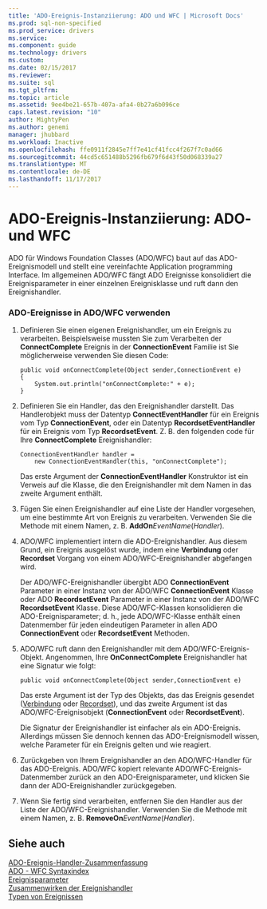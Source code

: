 ```yaml
---
title: 'ADO-Ereignis-Instanziierung: ADO und WFC | Microsoft Docs'
ms.prod: sql-non-specified
ms.prod_service: drivers
ms.service: 
ms.component: guide
ms.technology: drivers
ms.custom: 
ms.date: 02/15/2017
ms.reviewer: 
ms.suite: sql
ms.tgt_pltfrm: 
ms.topic: article
ms.assetid: 9ee4be21-657b-407a-afa4-0b27a6b096ce
caps.latest.revision: "10"
author: MightyPen
ms.author: genemi
manager: jhubbard
ms.workload: Inactive
ms.openlocfilehash: ffe0911f2845e7ff7e41cf41fcc4f267f7c0ad66
ms.sourcegitcommit: 44cd5c651488b5296fb679f6d43f50d068339a27
ms.translationtype: MT
ms.contentlocale: de-DE
ms.lasthandoff: 11/17/2017
---
```

# <a name="ado-event-instantiation-ado-and-wfc"></a>ADO-Ereignis-Instanziierung: ADO- und WFC
ADO für Windows Foundation Classes (ADO/WFC) baut auf das ADO-Ereignismodell und stellt eine vereinfachte Application programming Interface. Im allgemeinen ADO/WFC fängt ADO Ereignisse konsolidiert die Ereignisparameter in einer einzelnen Ereignisklasse und ruft dann den Ereignishandler.  
  
### <a name="to-use-ado-events-in-adowfc"></a>ADO-Ereignisse in ADO/WFC verwenden  
  
1.  Definieren Sie einen eigenen Ereignishandler, um ein Ereignis zu verarbeiten. Beispielsweise mussten Sie zum Verarbeiten der **ConnectComplete** Ereignis in der **ConnectionEvent** Familie ist Sie möglicherweise verwenden Sie diesen Code:  
  
    ```  
    public void onConnectComplete(Object sender,ConnectionEvent e)  
    {  
        System.out.println("onConnectComplete:" + e);  
    }  
    ```  
  
2.  Definieren Sie ein Handler, das den Ereignishandler darstellt. Das Handlerobjekt muss der Datentyp **ConnectEventHandler** für ein Ereignis vom Typ **ConnectionEvent**, oder ein Datentyp **RecordsetEventHandler** für ein Ereignis vom Typ  **RecordsetEvent**. Z. B. den folgenden code für Ihre **ConnectComplete** Ereignishandler:  
  
    ```  
    ConnectionEventHandler handler =   
        new ConnectionEventHandler(this, "onConnectComplete");  
    ```  
  
     Das erste Argument der **ConnectionEventHandler** Konstruktor ist ein Verweis auf die Klasse, die den Ereignishandler mit dem Namen in das zweite Argument enthält.  
  
3.  Fügen Sie einen Ereignishandler auf eine Liste der Handler vorgesehen, um eine bestimmte Art von Ereignis zu verarbeiten. Verwenden Sie die Methode mit einem Namen, z. B. **AddOn***EventName*(*Handler*).  
  
4.  ADO/WFC implementiert intern die ADO-Ereignishandler. Aus diesem Grund, ein Ereignis ausgelöst wurde, indem eine **Verbindung** oder **Recordset** Vorgang von einem ADO/WFC-Ereignishandler abgefangen wird.  
  
     Der ADO/WFC-Ereignishandler übergibt ADO **ConnectionEvent** Parameter in einer Instanz von der ADO/WFC **ConnectionEvent** Klasse oder ADO **RecordsetEvent** Parameter in einer Instanz von der ADO/WFC **RecordsetEvent** Klasse. Diese ADO/WFC-Klassen konsolidieren die ADO-Ereignisparameter; d. h., jede ADO/WFC-Klasse enthält einen Datenmember für jeden eindeutigen Parameter in allen ADO **ConnectionEvent** oder **RecordsetEvent** Methoden.  
  
5.  ADO/WFC ruft dann den Ereignishandler mit dem ADO/WFC-Ereignis-Objekt. Angenommen, Ihre **OnConnectComplete** Ereignishandler hat eine Signatur wie folgt:  
  
    ```  
    public void onConnectComplete(Object sender,ConnectionEvent e)  
    ```  
  
     Das erste Argument ist der Typ des Objekts, das das Ereignis gesendet ([Verbindung](../../../ado/reference/ado-api/connection-object-ado.md) oder [Recordset](../../../ado/reference/ado-api/recordset-object-ado.md)), und das zweite Argument ist das ADO/WFC-Ereignisobjekt (**ConnectionEvent** oder **RecordsetEvent**).  
  
     Die Signatur der Ereignishandler ist einfacher als ein ADO-Ereignis. Allerdings müssen Sie dennoch kennen das ADO-Ereignismodell wissen, welche Parameter für ein Ereignis gelten und wie reagiert.  
  
6.  Zurückgeben von Ihrem Ereignishandler an den ADO/WFC-Handler für das ADO-Ereignis. ADO/WFC kopiert relevante ADO/WFC-Ereignis-Datenmember zurück an den ADO-Ereignisparameter, und klicken Sie dann der ADO-Ereignishandler zurückgegeben.  
  
7.  Wenn Sie fertig sind verarbeiten, entfernen Sie den Handler aus der Liste der ADO/WFC-Ereignishandler. Verwenden Sie die Methode mit einem Namen, z. B. **RemoveOn***EventName*(*Handler*).  
  
## <a name="see-also"></a>Siehe auch  
 [ADO-Ereignis-Handler-Zusammenfassung](../../../ado/guide/data/ado-event-handler-summary.md)   
 [ADO - WFC Syntaxindex](../../../ado/reference/ado-api/ado-wfc-syntax-index.md)   
 [Ereignisparameter](../../../ado/guide/data/event-parameters.md)   
 [Zusammenwirken der Ereignishandler](../../../ado/guide/data/how-event-handlers-work-together.md)   
 [Typen von Ereignissen](../../../ado/guide/data/types-of-events.md)
